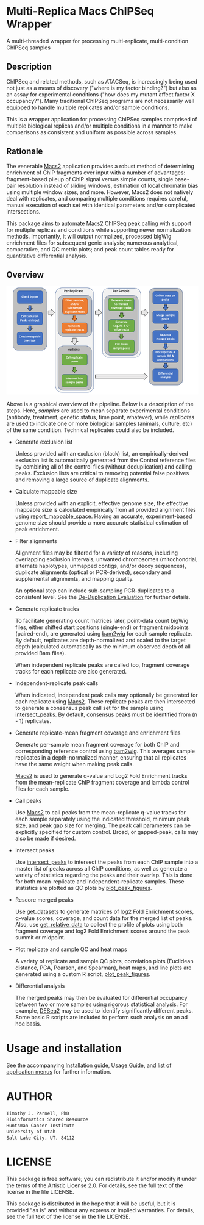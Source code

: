 # Multi-Replica Macs ChIPSeq Wrapper

A multi-threaded wrapper for processing multi-replicate, multi-condition ChIPSeq samples

## Description

ChIPSeq and related methods, such as ATACSeq, is increasingly being used not just as 
a means of discovery ("where is my factor binding?") but also as an assay for experimental 
conditions ("how does my mutant affect factor X occupancy?"). Many traditional ChIPSeq 
programs are not necessarily well equipped to handle multiple replicates and/or sample 
conditions.

This is a wrapper application for processing ChIPSeq samples 
comprised of multiple biological replicas and/or multiple conditions in a manner to 
make comparisons as consistent and uniform as possible across samples. 

## Rationale

The venerable [Macs2](https://pypi.org/project/MACS2/) application provides a robust
method of determining enrichment of ChIP fragments over input with a number of
advantages: fragment-based pileup of ChIP signal versus simple counts, single
base-pair resolution instead of sliding windows, estimation of local chromatin bias
using multiple window sizes, and more. However, Macs2 does not natively deal with
replicates, and comparing multiple conditions requires careful, manual execution 
of each set with identical parameters and/or complicated intersections. 

This package aims to automate Macs2 ChIPSeq peak calling with support for multiple 
replicas and conditions while supporting newer normalization methods. Importantly, it 
will output normalized, processed bigWig enrichment files for subsequent genic analysis; 
numerous analytical, comparative, and QC metric plots; and peak count tables ready for 
quantitative differential analysis.

## Overview

![Overview](MultiRepMacsChIPSeq.png)

Above is a graphical overview of the pipeline. Below is a description of the steps.
Here, _samples_ are used to mean separate experimental conditions (antibody,
treatment, genetic status, time point, whatever), while _replicates_ are used to
indicate one or more biological samples (animals, culture, etc) of the same
condition. Technical replicates could also be included.

- Generate exclusion list

    Unless provided with an exclusion (black) list, an empirically-derived exclusion 
    list is automatically generated from the Control reference files by combining all 
    of the control files (without deduplication) and calling peaks. Exclusion lists 
    are critical to removing potential false positives and removing a large source of 
    duplicate alignments.

- Calculate mappable size

    Unless provided with an explicit, effective genome size, the effective mappable 
    size is calculated empirically from all provided alignment files using 
    [report_mappable_space](applications.md#report_mappable_spacepl). Having an 
    accurate, experiment-based genome size should provide a more accurate statistical 
    estimation of peak enrichment.

- Filter alignments

	Alignment files may be filtered for a variety of reasons, including overlapping 
	exclusion intervals, unwanted chromosomes (mitochondrial, alternate haplotypes, 
	unmapped contigs, and/or decoy sequences), duplicate alignments (optical or 
	PCR-derived), secondary and supplemental alignments, and mapping quality. 
	
	An optional step can include sub-sampling PCR-duplicates to a consistent level. 
	See the [De-Duplication Evaluation](DeDuplicationEvaluation/ReadMe.md) for 
	further details.
    
- Generate replicate tracks 

    To facilitate generating count matrices later, point-data count bigWig files,
    either shifted start positions (single-end) or fragment midpoints (paired-end),
    are generated using [bam2wig](https://metacpan.org/pod/bam2wig.pl) for each
    sample replicate. By default, replicates are depth-normalized and scaled to the
    target depth (calculated automatically as the minimum observed depth of all
    provided Bam files). 
    
    When independent replicate peaks are called too, fragment coverage tracks for
    each replicate are also generated.
    
- Independent-replicate peak calls

    When indicated, independent peak calls may optionally be generated for each 
    replicate using [Macs2](https://pypi.org/project/MACS2/). These replicate peaks 
    are then intersected to generate a consensus peak call set for the sample using 
    [intersect_peaks](applications.md#intersect_peakspl). By default, consensus 
    peaks must be identified from (n - 1) replicates.

- Generate replicate-mean fragment coverage and enrichment files

    Generate per-sample mean fragment coverage for both ChIP and corresponding 
    reference control using [bam2wig](https://metacpan.org/pod/bam2wig.pl). This 
    averages sample replicates in a depth-normalized manner, ensuring that all 
    replicates have the same weight when making peak calls.

    [Macs2](https://pypi.org/project/MACS2/) is used to generate q-value and Log2 Fold
    Enrichment tracks from the mean-replicate ChIP fragment coverage and lambda 
    control files for each sample.

- Call peaks

    Use [Macs2](https://pypi.org/project/MACS2/) to call peaks from the mean-replicate
    q-value tracks for each sample separately using the indicated threshold, minimum
    peak size, and peak gap size for merging. The peak call parameters can be
    explicitly specified for custom control. Broad, or gapped-peak, calls may also be
    made if desired.

- Intersect peaks

    Use [intersect_peaks](applications.md#intersect_peakspl) to intersect the peaks
    from each ChIP sample into a master list of peaks across all ChIP conditions,
    as well as generate a variety of statistics regarding the peaks and their
    overlap. This is done for both mean-replicate and independent-replicate samples. 
    These statistics are plotted as QC plots by 
    [plot_peak_figures](applications.md#plot_peak_figuresr).

- Rescore merged peaks

    Use [get_datasets](https://metacpan.org/pod/get_datasets.pl) to generate matrices
    of log2 Fold Enrichment scores, q-value scores, coverage, and count data for the
    merged list of peaks. Also, use
    [get_relative_data](https://metacpan.org/pod/get_relative_data.pl) to collect the
    profile of plots using both fragment coverage and log2 Fold Enrichment scores 
    around the peak summit or midpoint.

- Plot replicate and sample QC and heat maps

    A variety of replicate and sample QC plots, correlation plots (Euclidean
    distance, PCA, Pearson, and Spearman), heat maps, and line plots are generated
    using a custom R script, [plot_peak_figures](applications.md#plot_peak_figuresr).

- Differential analysis

    The merged peaks may then be evaluated for differential occupancy between two or
    more samples using rigorous statistical analysis. For example,
    [DESeq2](https://bioconductor.org/packages/DESeq2/) may be used to identify
    significantly different peaks. Some basic R scripts are included to perform such
    analysis on an ad hoc basis.

# Usage and installation

See the accompanying [Installation guide](INSTALL.md), [Usage Guide](Usage.md), and 
[list of application menus](applications.md) for further information.

# AUTHOR

    Timothy J. Parnell, PhD
    Bioinformatics Shared Resource
    Huntsman Cancer Institute
    University of Utah
    Salt Lake City, UT, 84112

# LICENSE

This package is free software; you can redistribute it and/or modify
it under the terms of the Artistic License 2.0. For details, see the
full text of the license in the file LICENSE.

This package is distributed in the hope that it will be useful, but it
is provided "as is" and without any express or implied warranties. For
details, see the full text of the license in the file LICENSE.
